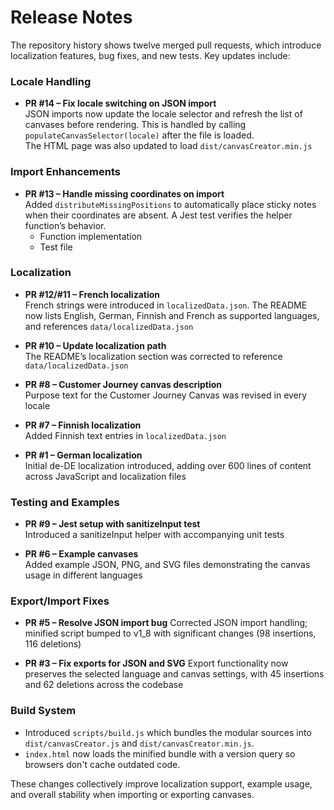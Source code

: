 # Release Notes

The repository history shows twelve merged pull requests, which introduce localization features, bug fixes, and new tests. Key updates include:

### Locale Handling
- **PR #14 – Fix locale switching on JSON import**  
  JSON imports now update the locale selector and refresh the list of canvases before rendering. This is handled by calling `populateCanvasSelector(locale)` after the file is loaded.  
  The HTML page was also updated to load `dist/canvasCreator.min.js`

### Import Enhancements
- **PR #13 – Handle missing coordinates on import**  
  Added `distributeMissingPositions` to automatically place sticky notes when their coordinates are absent. A Jest test verifies the helper function’s behavior.  
  - Function implementation  
  - Test file

### Localization
- **PR #12/#11 – French localization**  
  French strings were introduced in `localizedData.json`. The README now lists English, German, Finnish and French as supported languages, and references `data/localizedData.json`

- **PR #10 – Update localization path**  
  The README’s localization section was corrected to reference `data/localizedData.json`

- **PR #8 – Customer Journey canvas description**  
  Purpose text for the Customer Journey Canvas was revised in every locale

- **PR #7 – Finnish localization**  
  Added Finnish text entries in `localizedData.json`

- **PR #1 – German localization**  
  Initial de-DE localization introduced, adding over 600 lines of content across JavaScript and localization files

### Testing and Examples
- **PR #9 – Jest setup with sanitizeInput test**  
  Introduced a sanitizeInput helper with accompanying unit tests

- **PR #6 – Example canvases**  
  Added example JSON, PNG, and SVG files demonstrating the canvas usage in different languages

### Export/Import Fixes
- **PR #5 – Resolve JSON import bug**
  Corrected JSON import handling; minified script bumped to v1_8 with significant changes (98 insertions, 116 deletions)

- **PR #3 – Fix exports for JSON and SVG**
  Export functionality now preserves the selected language and canvas settings, with 45 insertions and 62 deletions across the codebase

### Build System
- Introduced `scripts/build.js` which bundles the modular sources into
  `dist/canvasCreator.js` and `dist/canvasCreator.min.js`.
- `index.html` now loads the minified bundle with a version query so browsers
  don't cache outdated code.

These changes collectively improve localization support, example usage, and overall stability when importing or exporting canvases.
